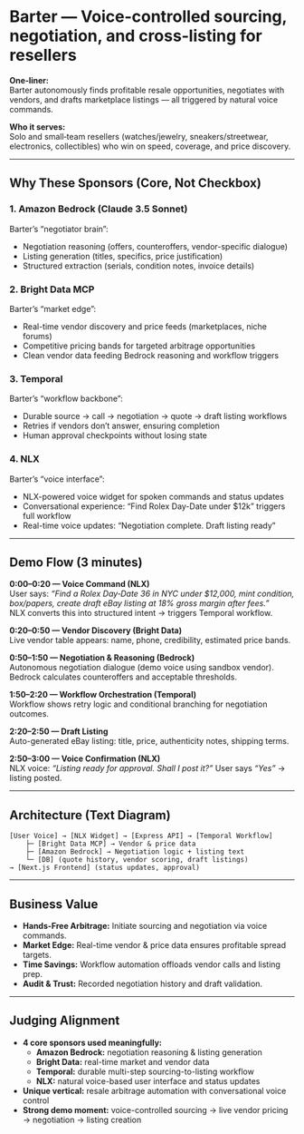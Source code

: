 
# Barter — Voice-controlled sourcing, negotiation, and cross‑listing for resellers

**One‑liner:**  
Barter autonomously finds profitable resale opportunities, negotiates with vendors, and drafts marketplace listings — all triggered by natural voice commands.

**Who it serves:**  
Solo and small‑team resellers (watches/jewelry, sneakers/streetwear, electronics, collectibles) who win on speed, coverage, and price discovery.

---

## Why These Sponsors (Core, Not Checkbox)

### 1. **Amazon Bedrock** (Claude 3.5 Sonnet)  
Barter’s “negotiator brain”:  
- Negotiation reasoning (offers, counteroffers, vendor-specific dialogue)  
- Listing generation (titles, specifics, price justification)  
- Structured extraction (serials, condition notes, invoice details)

### 2. **Bright Data MCP**  
Barter’s “market edge”:  
- Real-time vendor discovery and price feeds (marketplaces, niche forums)  
- Competitive pricing bands for targeted arbitrage opportunities  
- Clean vendor data feeding Bedrock reasoning and workflow triggers

### 3. **Temporal**  
Barter’s “workflow backbone”:  
- Durable source → call → negotiation → quote → draft listing workflows  
- Retries if vendors don’t answer, ensuring completion  
- Human approval checkpoints without losing state

### 4. **NLX**  
Barter’s “voice interface”:  
- NLX-powered voice widget for spoken commands and status updates  
- Conversational experience: “Find Rolex Day-Date under $12k” triggers full workflow  
- Real-time voice updates: “Negotiation complete. Draft listing ready”

---

## Demo Flow (3 minutes)

**0:00–0:20 — Voice Command (NLX)**  
User says: *“Find a Rolex Day‑Date 36 in NYC under $12,000, mint condition, box/papers, create draft eBay listing at 18% gross margin after fees.”*  
NLX converts this into structured intent → triggers Temporal workflow.

**0:20–0:50 — Vendor Discovery (Bright Data)**  
Live vendor table appears: name, phone, credibility, estimated price bands.

**0:50–1:50 — Negotiation & Reasoning (Bedrock)**  
Autonomous negotiation dialogue (demo voice using sandbox vendor). Bedrock calculates counteroffers and acceptable thresholds.

**1:50–2:20 — Workflow Orchestration (Temporal)**  
Workflow shows retry logic and conditional branching for negotiation outcomes.

**2:20–2:50 — Draft Listing**  
Auto-generated eBay listing: title, price, authenticity notes, shipping terms.

**2:50–3:00 — Voice Confirmation (NLX)**  
NLX voice: *“Listing ready for approval. Shall I post it?”* User says *“Yes”* → listing posted.

---

## Architecture (Text Diagram)

```
[User Voice] → [NLX Widget] → [Express API] → [Temporal Workflow]
    ├─ [Bright Data MCP] → Vendor & price data
    ├─ [Amazon Bedrock] → Negotiation logic + listing text
    └─ [DB] (quote history, vendor scoring, draft listings)
→ [Next.js Frontend] (status updates, approval)
```

---

## Business Value

- **Hands-Free Arbitrage:** Initiate sourcing and negotiation via voice commands.  
- **Market Edge:** Real-time vendor & price data ensures profitable spread targets.  
- **Time Savings:** Workflow automation offloads vendor calls and listing prep.  
- **Audit & Trust:** Recorded negotiation history and draft validation.

---

## Judging Alignment
- **4 core sponsors used meaningfully:**  
  - **Amazon Bedrock:** negotiation reasoning & listing generation  
  - **Bright Data:** real-time market and vendor data  
  - **Temporal:** durable multi-step sourcing-to-listing workflow  
  - **NLX:** natural voice-based user interface and status updates  
- **Unique vertical:** resale arbitrage automation with conversational voice control  
- **Strong demo moment:** voice-controlled sourcing → live vendor pricing → negotiation → listing creation